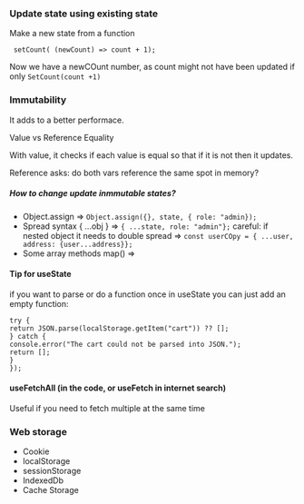 ### Update state using existing state

Make a new state from a function

` setCount( (newCount) => count + 1);`

Now we have a newCOunt number, as count might not have been updated if only `SetCount(count +1)`

### Immutability

It adds to a better performace.

Value vs Reference Equality

With value, it checks if each value is equal so that if it is not then it updates.

Reference asks: do both vars reference the same spot in memory?

##### How to change update inmmutable states?

- Object.assign => `Object.assign({}, state, { role: "admin});`
- Spread syntax { ...obj } => `{ ...state, role: "admin"};` careful: if nested object it needs to double spread => `const userCOpy = { ...user, address: {user...address}};`
- Some array methods map() =>

#### Tip for useState

if you want to parse or do a function once in useState you can just add an empty function:

```const [cart, setCart] = useState(() => {
try {
return JSON.parse(localStorage.getItem("cart")) ?? [];
} catch {
console.error("The cart could not be parsed into JSON.");
return [];
}
});
```

#### useFetchAll (in the code, or useFetch in internet search)

Useful if you need to fetch multiple at the same time

### Web storage

- Cookie
- localStorage
- sessionStorage
- IndexedDb
- Cache Storage

```

```
